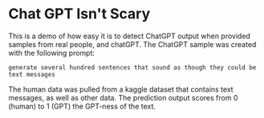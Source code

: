 # Chat GPT Isn't Scary

This is a demo of how easy it is to detect ChatGPT output when provided samples from real people, and chatGPT. The ChatGPT sample was 
created with the following prompt:

`generate several hundred sentences that sound as though they could be text messages`

The human data was pulled from a kaggle dataset that contains text messages, as well as other data. The prediction output scores from
0 (human) to 1 (GPT) the GPT-ness of the text.
